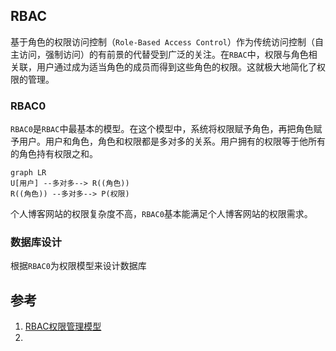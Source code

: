 ## RBAC
基于角色的权限访问控制（`Role-Based Access Control`）作为传统访问控制（自主访问，强制访问）的有前景的代替受到广泛的关注。在`RBAC`中，权限与角色相关联，用户通过成为适当角色的成员而得到这些角色的权限。这就极大地简化了权限的管理。

### RBAC0
`RBAC0`是`RBAC`中最基本的模型。在这个模型中，系统将权限赋予角色，再把角色赋予用户。用户和角色，角色和权限都是多对多的关系。用户拥有的权限等于他所有的角色持有权限之和。
```mermaid
graph LR
U[用户] --多对多--> R((角色)) 
R((角色)) --多对多--> P(权限)
```
个人博客网站的权限复杂度不高，`RBAC0`基本能满足个人博客网站的权限需求。
### 数据库设计
根据`RBAC0`为权限模型来设计数据库
## 参考
1. [RBAC权限管理模型](https://www.xiaoman.cn/detail/150)
2. 
<!--stackedit_data:
eyJoaXN0b3J5IjpbLTE5MjAyNjYzNjAsODgyMTI0OTY2LDIxMj
EwMjc5LC0yMjgxNTY5ODEsLTE1MzYwMzY0OTUsMjE2NzMyNTU0
LDEyMjQ5OTAzNDZdfQ==
-->